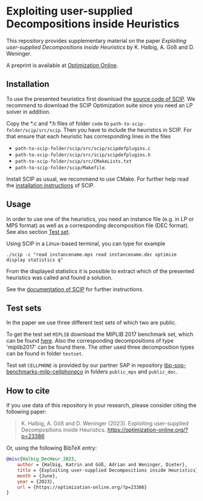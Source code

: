 # Exploiting user-supplied Decompositions inside Heuristics

This repository provides supplementary material on the paper *Exploiting user-supplied Decompositions inside Heuristics* by K. Halbig, A. Göß and D. Weninger.

A preprint is available at [Optimization Online][1].

## Installation

To use the presented heuristics first download the [source code of SCIP][2]. We recommend to download the SCIP Optimization suite since you need an LP solver in addition.

Copy the *.c and *.h files of folder `code` to `path-to-scip-folder/scip/src/scip`. Then you have to include the heuristics in SCIP. For that ensure that each heuristic has corresponding lines in the files
- `path-to-scip-folder/scip/src/scip/scipdefplugins.c`
- `path-to-scip-folder/scip/src/scip/scipdefplugins.h`
- `path-to-scip-folder/scip/src/CMakeLists.txt`
- `path-to-scip-folder/scip/Makefile`.

Install SCIP as usual, we recommend to use CMake. For further help read the [installation instructions][3] of SCIP.

## Usage

In order to use one of the heuristics, you need an instance file (e.g. in LP or MPS format) as well as a corresponding decomposition file (DEC format). See also section [Test set](#test-set).

Using SCIP in a Linux-based terminal, you can type for example

```
./scip -c "read instancename.mps read instancename.dec optimize display statistics q"
```
From the displayed statistics it is possible to extract which of the presented heuristics was called and found a solution.

See the [documentation of SCIP][4] for further instructions.

## Test sets

In the paper we use three different test sets of which two are public.

To get the test set `MIPLIB` download the MIPLIB 2017 benchmark set, which can be found [here][5]. Also the corresponding decompositions of type 'miplib2017' can be found there. The other used three decomposition types can be found in folder `testset`.

Test set `CELLPHONE` is provided by our partner SAP in repository [ibp-sop-benchmarks-milp-cellphoneco][6] in folders `public_mps` and `public_dec`. 

## How to cite

If you use data of this repository in your research, please consider citing the following paper:

> K. Halbig, A. Göß and D. Weninger (2023).
> Exploiting user-supplied Decompositions inside Heuristics.
> https://optimization-online.org/?p=23386

Or, using the following BibTeX entry:

```bibtex
@misc{Halbig_DecHeur_2023,
	author = {Halbig, Katrin and Göß, Adrian and Weninger, Dieter},
	title = {Exploiting user-supplied Decompositions inside Heuristics},
	month = {June},
	year = {2023},
	url = {https://optimization-online.org/?p=23386}
}
```

[1]: https://optimization-online.org/?p=23386

[2]: https://www.scipopt.org/index.php#download

[3]: https://www.scipopt.org/doc/html/INSTALL.php

[4]: https://www.scipopt.org/doc/html/index.php

[5]: https://miplib.zib.de/index.html

[6]: https://github.com/SAP-samples/ibp-sop-benchmarks-milp-cellphoneco
